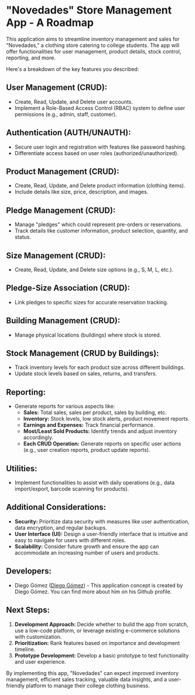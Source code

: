 # "Novedades" Store Management App - A Roadmap

This application aims to streamline inventory management and sales for "Novedades," a clothing store catering to college students. The app will offer functionalities for user management, product details, stock control, reporting, and more.

Here's a breakdown of the key features you described:

## User Management (CRUD):

- Create, Read, Update, and Delete user accounts.
- Implement a Role-Based Access Control (RBAC) system to define user permissions (e.g., admin, staff, customer).

## Authentication (AUTH/UNAUTH):

- Secure user login and registration with features like password hashing.
- Differentiate access based on user roles (authorized/unauthorized).

## Product Management (CRUD):

- Create, Read, Update, and Delete product information (clothing items).
- Include details like size, price, description, and images.

## Pledge Management (CRUD):

- Manage "pledges" which could represent pre-orders or reservations.
- Track details like customer information, product selection, quantity, and status.

## Size Management (CRUD):

- Create, Read, Update, and Delete size options (e.g., S, M, L, etc.).

## Pledge-Size Association (CRUD):

- Link pledges to specific sizes for accurate reservation tracking.

## Building Management (CRUD):

- Manage physical locations (buildings) where stock is stored.

## Stock Management (CRUD by Buildings):

- Track inventory levels for each product size across different buildings.
- Update stock levels based on sales, returns, and transfers.

## Reporting:

- Generate reports for various aspects like:
  - **Sales:** Total sales, sales per product, sales by building, etc.
  - **Inventory:** Stock levels, low stock alerts, product movement reports.
  - **Earnings and Expenses:** Track financial performance.
  - **Most/Least Sold Products:** Identify trends and adjust inventory accordingly.
  - **Each CRUD Operation:** Generate reports on specific user actions (e.g., user creation reports, product update reports).

## Utilities:

- Implement functionalities to assist with daily operations (e.g., data import/export, barcode scanning for products).

## Additional Considerations:

- **Security:** Prioritize data security with measures like user authentication, data encryption, and regular backups.
- **User Interface (UI):** Design a user-friendly interface that is intuitive and easy to navigate for users with different roles.
- **Scalability:** Consider future growth and ensure the app can accommodate an increasing number of users and products.

## Developers:

- Diego Gómez ([Diego Gómez](https://github.com/Diego-gr-23)) - This application concept is created by Diego Gómez. You can find more about him on his Github profile.

## Next Steps:

1. **Development Approach:** Decide whether to build the app from scratch, use a low-code platform, or leverage existing e-commerce solutions with customization.
2. **Prioritization:** Rank features based on importance and development timeline.
3. **Prototype Development:** Develop a basic prototype to test functionality and user experience.

By implementing this app, "Novedades" can expect improved inventory management, efficient sales tracking, valuable data insights, and a user-friendly platform to manage their college clothing business.
